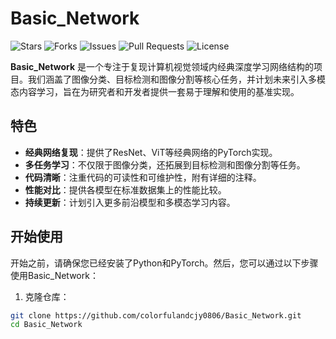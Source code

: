 # Basic_Network

![Stars](https://img.shields.io/github/stars/colorfulandcjy0806/Basic_Network?style=social)
![Forks](https://img.shields.io/github/forks/colorfulandcjy0806/Basic_Network?style=social)
![Issues](https://img.shields.io/github/issues/colorfulandcjy0806/Basic_Network)
![Pull Requests](https://img.shields.io/github/issues-pr/colorfulandcjy0806/Basic_Network)
![License](https://img.shields.io/github/license/colorfulandcjy0806/Basic_Network)

**Basic_Network** 是一个专注于复现计算机视觉领域内经典深度学习网络结构的项目。我们涵盖了图像分类、目标检测和图像分割等核心任务，并计划未来引入多模态内容学习，旨在为研究者和开发者提供一套易于理解和使用的基准实现。

## 特色

- **经典网络复现**：提供了ResNet、ViT等经典网络的PyTorch实现。
- **多任务学习**：不仅限于图像分类，还拓展到目标检测和图像分割等任务。
- **代码清晰**：注重代码的可读性和可维护性，附有详细的注释。
- **性能对比**：提供各模型在标准数据集上的性能比较。
- **持续更新**：计划引入更多前沿模型和多模态学习内容。

## 开始使用

开始之前，请确保您已经安装了Python和PyTorch。然后，您可以通过以下步骤使用Basic_Network：

1. 克隆仓库：

```bash
git clone https://github.com/colorfulandcjy0806/Basic_Network.git
cd Basic_Network
```
